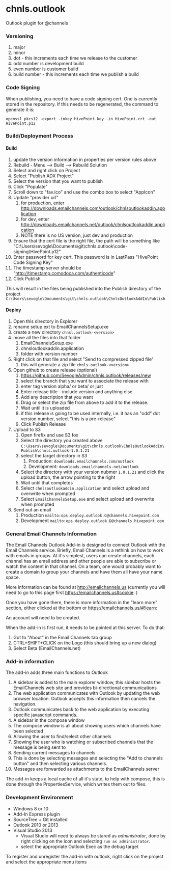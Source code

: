 # chnls.outlook
Outlook plugin for @channels

### Versioning

1. major
2. minor 
3. dot - this increments each time we release to the customer
 2. odd number is development build
 1. even number is customer build
4. build number - this increments each time we publish a build

### Code Signing
When publishing, you need to have a code signing cert.  One is currently stored in the repository.  If this needs to be regenerated, the command to generate it is:
```
openssl pkcs12 -export -inkey HivePoint.key -in HivePoint.crt -out HivePoint.p12
```

### Build/Deployment Process
#### Build
1. update the version information in properties per version rules above
2. Rebuild - Menu --> Build --> Rebuild Solution
3. Select and right click on Project
4. Select "Publish ADX Project"
5. Select the version that you want to publish
6. Click "Populate"
7. Scroll down to "fav.ico" and use the combo box to select "AppIcon"
8. Update "provider url"
   1. for production, enter http://downloads.emailchannels.com/outlook/chnlsoutlookaddin.application
   2. for dev, enter http://downloads.emailchannels.net/outlook/chnlsoutlookaddin.application
   3. NOTE there is no US version, just dev and production
9. Ensure that the cert file is the right file, the path will be something like "C:\Users\sevogle\Documents\git\chnls.outlook\code-signing\HivePoint.p12"
10. Enter password for key cert.  This password is in LastPass "HivePoint Code Signing Key"
11. The timestamp server should be "http://timestamp.comodoca.com/authenticode"
12. Click Publish

This will result in the files being published into the Publish directory of the project
`C:\Users\sevogle\Documents\git\chnls.outlook\ChnlsOutlookAddIn\Publish`

#### Deploy
1. Open this directory in Explorer
2. rename setup.ext to EmailChannelsSetup.exe
3. create a new directory `chnsl.outlook-<version>`
4. move all the files into that folder
    1. EmailChannelsSetup.exe
	2. chnsloutlookaddin.application
	3. folder with version number
5. Right click on that file and select "Send to compressed zipped file"
    1. this will generate a zip file `chnls.outlook-<version>`
6. Open github to create release (optional)
    1. https://github.com/SevogleAdmin/chnls.outlook/releases/new
	2. select the branch that you want to associate the release with
	3. enter tag version alpha/<version> or beta/<version> or just <version>
	4. Enter release title - include version and anything else
	5. Add any description that you want
	6. Drag or select the zip file from above to add it to the release. 
	7. Wait until it is uploaded
	8. if this release is going to be used internally, i.e. it has an "odd" dot version number, select "this is a pre-release"
	9. Click Publish Release
7. Upload to S3
    1. Open firefix and use S3 fox
	2. Select the directory you created above `C:\Users\sevogle\Documents\git\chnls.outlook\ChnlsOutlookAddIn\Publish\chnls.outlook-1.0.1.21`
	3. select the target directory in S3
	    1. Production: `downloads.emailchannels.com/outlook`
	    2. Development: `downloads.emailchannels.net/outlook`
    4. Select the directory with your version nubmer `1.0.1.21` and click the upload button, the arrow pointing to the right
	5. Wait until that completes
	6. Select `chnlsoutlookaddin.application` and select upload and overwrite when prompted
	7. Select `EmailChannelsSetup.exe` and select upload and overwrite when prompted
8. Send out an email
    1. Production `mailto:ops.deploy.outlook.C@channels.hivepoint.com`
    2. Development `mailto:ops.deploy.outlook.D@channels.hivepoint.com`


### General Email Channels Information

The Email Channels Outlook Add-in is designed to connect Outlook with the Email Channels service. Briefly, Email Channels is a rethink on how to work with emails in groups.  At it's simplest, users can create channels, each channel has an email address and other people are able to subscribe or watch the content in that channel.  On a team, one would probably want to create a domain to group your channels and have them all have your name space.

More information can be found at http://emailchannels.us (currently you will need to go to this page first https://emailchannels.us#cookie: )

Once you have gone there, there is more information in the "learn more" section, either clicked at the bottom or https://emailchannels.us/#!learn:

An account will need to be created.

When the add-in is first run, it needs to be pointed at this server.  To do that:
1. Got to "About" in the Email Channels tab group
2. CTRL+SHIFT+CLICK on the Logo (this should bring up a new dialog)
3. Select Beta (EmailChannels.net)

### Add-in information

The add-in adds three main functions to Outlook
1. A sidebar is added to the main explorer window, this sidebar hosts the EmailChannels web site and provides bi-directional communications
  1. The web application communicates with Outlook by updating the web browser location.  Outlook accepts this information then cancels the navigation.
  2. Outlook communicates back to the web application by executing specific javascript commands.
2. A sidebar in the compose window
  1. The compose window is all about showing users which channels have been selected
  2. Allowing the user to find/select other channels
  3. Showing the user who is watching or subscribed channels that the message is being sent to
3. Sending current messages to channels
  1. This is done by selecting messages and selecting the "Add to channels button" and then selecting various channels.
  2. Messages are forwarded as attachments to the EmailChannels server

The add-in keeps a local cache of all it's state, to help with compose, this is done through the PropertiesService, which writes them out to files.


### Development Environment

* Windows 8 or 10
* Add-In Express plugin
* SourceTree + Git installed
* Outlook 2010 or 2013
* Visual Studio 2013
  * Visual Studio will need to always be stared as *administrator*, done by right clicking on the icon and selecting `run as administrator`.
  * select the appropriate Outlook Exec as the debug target

  
To register and unregister the add-in with outlook, right click on the project and select the appropriate menu items

